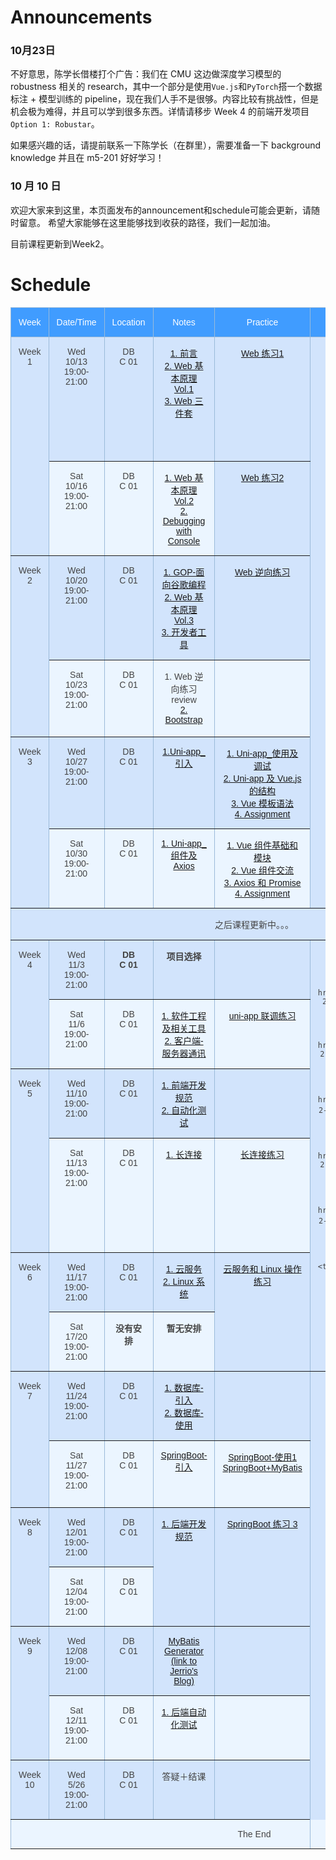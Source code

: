 # Announcements

### 10月23日

不好意思，陈学长借楼打个广告：我们在 CMU 这边做深度学习模型的 robustness 相关的 research，其中一个部分是使用`Vue.js`和`PyTorch`搭一个数据标注 + 模型训练的 pipeline，现在我们人手不是很够。内容比较有挑战性，但是机会极为难得，并且可以学到很多东西。详情请移步 Week 4 的前端开发项目 `Option 1: Robustar`。

如果感兴趣的话，请提前联系一下陈学长（在群里），需要准备一下 background knowledge 并且在 m5-201 好好学习！



### 10 月 10 日
欢迎大家来到这里，本页面发布的announcement和schedule可能会更新，请随时留意。
希望大家能够在这里能够找到收获的路径，我们一起加油。

目前课程更新到Week2。


# Schedule

<style type="text/css">
.tg  {border-collapse:collapse;border-color:#9ABAD9;border-spacing:0;}
.tg td{background-color:#EBF5FF;border-color:#9ABAD9;border-style:solid;border-width:1px;color:#444;
  font-family:Arial, sans-serif;font-size:14px;overflow:hidden;padding:15px 12px;word-break:normal;}
.tg th{background-color:#409cff;border-color:#9ABAD9;border-style:solid;border-width:1px;color:#fff;
  font-family:Arial, sans-serif;font-size:14px;font-weight:normal;overflow:hidden;padding:15px 12px;word-break:normal;}
.tg .tg-c3ow{border-color:inherit;text-align:center;vertical-align:top}
.tg .tg-svo0{background-color:#D2E4FC;border-color:inherit;text-align:center;vertical-align:top}
</style>
<table class="tg">
<thead>
  <tr>
    <th class="tg-c3ow">Week</th>
    <th class="tg-c3ow">Date/Time</th>
    <th class="tg-c3ow">Location</th>
    <th class="tg-c3ow">Notes</th>
    <th class="tg-c3ow">Practice</th>
    <th class="tg-c3ow">Project</th>
    <th class="tg-c3ow">Resources</th>
  </tr>
</thead>
<tbody>
  <tr>
    <td class="tg-svo0" rowspan="2">Week 1</td>
    <td class="tg-svo0">Wed<br>10/13<br>19:00-21:00</td>
    <td class="tg-svo0">DB<br>C 01</td>
    <td class="tg-svo0">
      <a href="../content/introduction">1. 前言</a>
      <br>
      <a href="../content/web-basics/#web-development-basics">2. Web 基本原理 Vol.1</a>
      <br>
      <a href="../content/web-toolkit">3. Web 三件套</a>
    </td>
    <td class="tg-svo0"> <a href="../content/web-basics-practice"> Web 练习1</a></td>
    <td class="tg-svo0" rowspan="6"> <a href="../content/project-1-tetris-in-js">Project 1: Tetris in JS</a></td>
    <td class="tg-svo0">
      <a href="https://www.runoob.com/html/html5-intro.html">1. 菜鸟 HTML 教程</a>
      <br>
      <a href="https://www.runoob.com/css3/css3-tutorial.html">2. 菜鸟 CSS 教程</a>
      <br>
      <a href="https://zh.javascript.info/">3. 现代 JavaScript 教程</a>
      <br>
      <a href="https://developer.mozilla.org/zh-CN/">4. MDN Web Docs</a>
    </td>
  </tr>
  <tr>
    <td class="tg-c3ow">Sat<br>10/16<br>19:00-21:00</td>
    <td class="tg-c3ow">DB<br>C 01</td>
    <td class="tg-c3ow">
      <a href="../content/web-basics/#hyper-text-transfer-protocol-http">1. Web 基本原理 Vol.2</a>
      <br>
      <a href="../content/debugging">2. Debugging with Console</a>
      <br>
    </td>
    <td class="tg-svo0"> <a href="../content/web-toolkit-practice"> Web 练习2</a></td>
    <td class="tg-c3ow"></td>
  </tr>
  <tr>
    <td class="tg-svo0" rowspan="2">Week 2</td>
    <td class="tg-svo0">Wed<br>10/20<br>19:00-21:00</td> <td class="tg-svo0">DB<br>C 01</td>
    <td class="tg-svo0">
      <a href="../content/GOP">1. GOP-面向谷歌编程</a>
      <br>
      <a href="../content/web-basics#_1">2. Web 基本原理 Vol.3</a>
      <br>
      <a href="https://developer.chrome.com/docs/devtools/">3. 开发者工具</a>
      <br>
    </td>
    <td class="tg-svo0"><a href="../content/cracking-a-website-practice">Web 逆向练习</a></td>
    <td class="tg-svo0">
      <a href="https://developer.chrome.com/docs/devtools/">1. Chrome DevTools</a>
    </td>
  </tr>
  <tr>
    <td class="tg-c3ow">Sat<br>10/23<br>19:00-21:00</td>
    <td class="tg-c3ow">DB<br>C 01</td>
    <td class="tg-c3ow">
        1. Web 逆向练习review
        <br>
        <a href="../content/bootstrap">2. Bootstrap</a>
        <br>
    </td>
    <td class="tg-c3ow"></td>
    <td class="tg-c3ow">
        <a href="https://angrytools.com/css-generator/border/">1. Bootstrap 官方文档</a>
      <br>
      <a href="https://getbootstrap.com/docs/5.0/getting-started/introduction/">2. CSS 特效生成器</a>
      <br>
     </td>
  </tr>
  <tr>
    <td class="tg-svo0" rowspan="2">Week 3</td>
    <td class="tg-svo0">Wed<br>10/27<br>19:00-21:00</td>
    <td class="tg-svo0">DB<br>C 01</td>
    <td class="tg-svo0">
      <a href="../content/Uni-app_guidance">1.Uni-app_引入</a>
      <br>
    </td>
    <td class="tg-svo0">
      <a href='../content/Uni-app/Uni-app_use'>1. Uni-app_使用及调试</a>
      <br>
      <a href="../content/Uni-app/Uni-app_Vue_js">2. Uni-app 及 Vue.js 的结构</a>
      <br>
      <a href='../content/Uni-app/Vue_model'>3. Vue 模板语法</a>
      <br>
      <a href='../content/Uni-app/Uni-app_use'>4. Assignment</a>
      <br>
    </td>
    <td class="tg-svo0">

      <br>

    </td>
  </tr>
  <tr>
    <td class="tg-c3ow">Sat<br>10/30<br>19:00-21:00</td>
    <td class="tg-c3ow">DB<br>C 01</td>
    <td class="tg-c3ow">
      <a href="../content/Uni-app_conp_Axios">1. Uni-app_组件及Axios</a>
      <br>
    </td>
    <td class="tg-c3ow">
    	<a href="../content/Uni-app_and_Axios/Vue_base_and_model">1. Vue 组件基础和模块</a>
      <br>
      <a href="../content/Uni-app_and_Axios/Vue_commun">2. Vue 组件交流</a>
      <br>
      <a href="../content/Uni-app_and_Axios/Axios_and_Promise">3. Axios 和 Promise</a>
      <br>
      <a href="../content/Uni-app_and_Axios/Assignment">4. Assignment</a>
      <br>
    </td>
    <td class="tg-c3ow">
      <a href="https://uniapp.dcloud.io/"> 1. uni-app 官网</a>
      <br>
    </td>
  </tr>
  <tr>
    <td class="tg-svo0" colspan="7">之后课程更新中。。。</td>
  </tr>
  <tr>
    <td class="tg-svo0" rowspan="2">Week 4</td>
    <td class="tg-svo0">Wed<br>11/3<br>19:00-21:00</td>
    <td class="tg-svo0"><b>DB<b><br>C 01</td>
    <td class="tg-svo0">
      <b>项目选择</b>
      <br>
    </td>
    <td class="tg-svo0"></td>
    <td class="tg-svo0" rowspan="6">
      <a href="../content/project-2">Project 2: 前端开发项目</a>
      <br>

      <br>
      <a href="../content/project-2-1-robustar">Option 1: Robustar</a>
      <br>
      <!-- <br>
      <a href="../content/project-2-2-forum">Option 2: m5-201 平台前端</a>
      <br>
      <br>
      <a href="../content/project-2-3-website">Option 3: 零下五度官网</a>
      <br>
      <br>
      <a href="../content/project-2-4-tree-hole">Option 4: “树洞”前端 </a>
      <br>
      <br>
      <a href="../content/project-2-5-orange">Option 5: “橘否”前端</a>
      <br> -->
      <br>
    </td>
    <td class="tg-svo0"></td>
  </tr> <tr>
    <td class="tg-c3ow">Sat<br>11/6<br>19:00-21:00</td>
    <td class="tg-c3ow">DB<br>C 01</td>
    <td class="tg-c3ow">
      <a href="../content/se-and-tools">1. 软件工程及相关工具</a>
      <br>
      <a href="../content/client-server">2. 客户端-服务器通讯</a>
      <br>
    </td>
    <td class="tg-c3ow">
      <a href="../content/uni-app-practice">uni-app 联调练习</a>
    </td>
    <td class="tg-c3ow"></td>
  </tr>
  <tr>
    <td class="tg-svo0" rowspan="2">Week 5</td>
    <td class="tg-svo0">Wed<br>11/10<br>19:00-21:00</td>
    <td class="tg-svo0">DB<br>C 01</td>
    <td class="tg-svo0">
      <a href="../content/best-practice-frontend">1. 前端开发规范</a>
      <br>
      <a href="../content/automated-testing">2. 自动化测试</a>
      <br>
    </td>
    <td class="tg-svo0"></td>
    <td class="tg-svo0"></td>
  </tr>
  <tr>
    <td class="tg-c3ow">Sat<br>11/13<br>19:00-21:00</td>
    <td class="tg-c3ow">DB<br>C 01</td>
    <td class="tg-c3ow">
      <a href="../content/websocket">1. 长连接</a>
    </td>
    <td class="tg-c3ow">
      <a href="../content/websocket-practice">长连接练习</a>
    </td>
    <td class="tg-c3ow">
      <a href="https://www.liaoxuefeng.com/wiki/1022910821149312/1108898947791072">1. 请阅读完 MVVM <br>以及五个子页面</a> 
      <br>
      <a href="https://uniapp.dcloud.io/api/request/websocket"> 2. uni-app WebSocket 文档</a>
      <br>
      <a href="https://www.bilibili.com/video/BV1564y1U7zd/">3. 录像</a>
    </td>
  </tr><tr>
    <td class="tg-svo0" rowspan="2">Week 6</td>
    <td class="tg-svo0">Wed<br>11/17<br>19:00-21:00</td>
    <td class="tg-svo0">DB<br>C 01</td>
    <td class="tg-svo0">
      <a href="../content/cloud-service">1. 云服务</a>
      <br>
      <a href="../content/linux">2. Linux 系统</a>
      <br>
    </td>
    <td class="tg-svo0" rowspan="2"> 
      <a href="../content/linux-practice">云服务和 Linux 操作练习</a>
    </td>
    <td class="tg-svo0" rowspan="2">
      <a href="https://vim-adventures.com/">1. Vim 游戏</a>
      <br>
      <a href="https://www.bilibili.com/video/BV12K4y1P7o1/">2. 录像</a>
    </td>
  </tr>
  <tr>
    <td class="tg-c3ow">Sat<br>17/20<br>19:00-21:00</td>
    <td class="tg-c3ow"><b>没有安排</b></td>
    <td class="tg-c3ow">
        <b>暂无安排</b>
    </td>
  </tr>
  <tr>
    <td class="tg-svo0" rowspan="2">Week 7</td>
    <td class="tg-svo0">Wed<br>11/24<br>19:00-21:00</td>
    <td class="tg-svo0">DB<br>C 01</td>
    <td class="tg-svo0">
      <a href="../content/database_guidance">1. 数据库-引入</a>
      <br>
      <a href="../content/database_deployment">2. 数据库-使用</a>
    </td>
    <td class="tg-svo0">
    <!--  <a href="../content/spring-boot-practice-1">数据库-练习</a>  -->
    </td>
    <td class="tg-svo0" rowspan="8">
      <a href="../content/project-2">Project 3: 企业项目后端</a>
    </td>
    <td class="tg-svo0">
     <a href="https://maven.apache.org/guides/getting-started/">1. Maven 入门</a>
        <br>
        <a href="https://www.bilibili.com/video/BV1ra4y1t7rs?from=search&seid=1215952686030783862">2. 服务器软件大科普</a>
    </td>
  </tr>
  <tr>
    <td class="tg-c3ow">Sat<br>11/27<br>19:00-21:00</td>
    <td class="tg-c3ow">DB<br>C 01</td>
    <td class="tg-c3ow">
      <a href="../content/spring-boot-guidance">SpringBoot-引入</a>
      <br>
    </td>
    <td class="tg-c3ow">
      <a href="../content/spring-boot-use">SpringBoot-使用1</a>
      <br>
      <a href="../content/spring-boot-mybatis">SpringBoot+MyBatis</a>
    </td>
    <td class="tg-c3ow">
      <a href="https://www.cnblogs.com/ityouknow/p/6037431.html">1. 不错的 Mybatis 配置 Checklist</a>
    </td>
  </tr>
  <tr>
    <td class="tg-svo0" rowspan="2">Week 8</td>
    <td class="tg-svo0">Wed<br>12/01<br>19:00-21:00</td>
    <td class="tg-svo0">DB<br>C 01</td>
    <td class="tg-svo0" rowspan="2">
      <a href="../content/best-practice-backend">1. 后端开发规范</a>
      <br>
    </td>
    <td class="tg-svo0" rowspan="2">
      <a href="../content/spring-boot-practice-3">SpringBoot 练习 3</a>
    </td>
    <td class="tg-svo0">
      <a href="../content/resources/best-practice.pdf">1. 阿里开发规范</a>
    </td>
  </tr>
  <tr>
    <td class="tg-c3ow">Sat<br>12/04<br>19:00-21:00</td>
    <td class="tg-c3ow">DB<br>C 01</td>
    <td class="tg-c3ow"></td>
  </tr>
  <tr>
    <td class="tg-svo0" rowspan="2">Week 9</td>
    <td class="tg-svo0">Wed<br>12/08<br>19:00-21:00</td>
    <td class="tg-svo0">DB<br>C 01</td>
    <td class="tg-svo0">
      <a href="https://jerriodaddy.github.io/2021/05/09/springboot-mybatis-generator/"> MyBatis Generator <br> (link to Jerrio's Blog)</a>
    </td>
    <td class="tg-svo0"></td>
    <td class="tg-svo0"></td>
  </tr>
  <tr>
    <td class="tg-c3ow">Sat<br>12/11<br>19:00-21:00</td>
    <td class="tg-c3ow">DB<br>C 01</td>
    <td class="tg-c3ow">
      <a href="../content/automated-testing-backend">1. 后端自动化测试</a>
      <br>
    </td>
    <td class="tg-c3ow"></td>
    <td class="tg-c3ow">
      <a href="https://docs.spring.io/spring-boot/docs/1.4.1.RELEASE/reference/htmlsingle/#boot-features-testing-spring-boot-applications">1. SpringBoot 测试官方文档</a>
    </td>
  </tr>
  <tr>
    <td class="tg-svo0">Week 10</td>
    <td class="tg-svo0">Wed<br>5/26<br>19:00-21:00</td>
    <td class="tg-svo0">DB<br>C 01</td>
    <td class="tg-svo0">答疑＋结课</td>
    <td class="tg-svo0"></td>
    <td class="tg-svo0"></td>
  </tr>

 <!-- <tr>
    <td class="tg-c3ow">TBD</td>
    <td class="tg-c3ow">待定</td>
    <td class="tg-c3ow"><b>团建！！！</b></td>
    <td class="tg-c3ow"></td>
    <td class="tg-c3ow"></td>
  </tr>

-->

<tr><td class="tg-c3ow" colspan="7">The End</td></tr>
<!--
  <tr>
    <td class="tg-svo0" rowspan="2">Week 5</td>
    <td class="tg-svo0">Placeholder</td>
    <td class="tg-svo0">Placeholder</td>
    <td class="tg-svo0">Placeholder</td>
    <td class="tg-svo0">Placeholder</td>
    <td class="tg-svo0">Placeholder</td>
  </tr>
  <tr>
    <td class="tg-c3ow">Placeholder</td>
    <td class="tg-c3ow">Placeholder</td>
    <td class="tg-c3ow">Placeholder</td>
    <td class="tg-c3ow">Placeholder</td>
    <td class="tg-c3ow">Placeholder</td>
  </tr>
  <tr>
    <td class="tg-svo0" rowspan="2">Week 5</td>
    <td class="tg-svo0">Placeholder</td>
    <td class="tg-svo0">Placeholder</td>
    <td class="tg-svo0">Placeholder</td>
    <td class="tg-svo0">Placeholder</td>
    <td class="tg-svo0">Placeholder</td>
  </tr>
  <tr>
    <td class="tg-c3ow">Placeholder</td>
    <td class="tg-c3ow">Placeholder</td>
    <td class="tg-c3ow">Placeholder</td>
    <td class="tg-c3ow">Placeholder</td>
    <td class="tg-c3ow">Placeholder</td>
  </tr>
  <tr>
    <td class="tg-svo0" rowspan="2">Week 5</td>
    <td class="tg-svo0">Placeholder</td>
    <td class="tg-svo0">Placeholder</td>
    <td class="tg-svo0">Placeholder</td>
    <td class="tg-svo0">Placeholder</td>
    <td class="tg-svo0">Placeholder</td>
  </tr>
  <tr>
    <td class="tg-c3ow">Placeholder</td>
    <td class="tg-c3ow">Placeholder</td>
    <td class="tg-c3ow">Placeholder</td>
    <td class="tg-c3ow">Placeholder</td>
    <td class="tg-c3ow">Placeholder</td>
  </tr>
  <tr>
    <td class="tg-svo0" rowspan="2">Week 5</td>
    <td class="tg-svo0">Placeholder</td>
    <td class="tg-svo0">Placeholder</td>
    <td class="tg-svo0">Placeholder</td>
    <td class="tg-svo0">Placeholder</td>
    <td class="tg-svo0">Placeholder</td>
  </tr>
  <tr>
    <td class="tg-c3ow">Placeholder</td>
    <td class="tg-c3ow">Placeholder</td>
    <td class="tg-c3ow">Placeholder</td>
    <td class="tg-c3ow">Placeholder</td>
    <td class="tg-c3ow">Placeholder</td>
  </tr> 
-->
</tbody>
</table>



